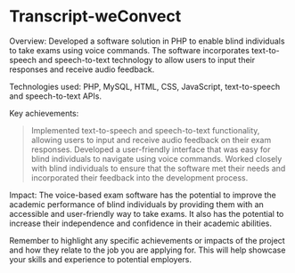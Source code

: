 # Transcript-weConvect

Overview: Developed a software solution in PHP to enable blind individuals to take exams using voice commands. The software incorporates text-to-speech and speech-to-text technology to allow users to input their responses and receive audio feedback.
 
 Technologies used: PHP, MySQL, HTML, CSS, JavaScript, text-to-speech and speech-to-text APIs.
 
 Key achievements:

> Implemented text-to-speech and speech-to-text functionality, allowing users to input and receive audio feedback on their exam responses.
> Developed a user-friendly interface that was easy for blind individuals to navigate using voice commands.
> Worked closely with blind individuals to ensure that the software met their needs and incorporated their feedback into the development process.

Impact: The voice-based exam software has the potential to improve the academic performance of blind individuals by providing them with an accessible and user-friendly way to take exams. It also has the potential to increase their independence and confidence in their academic abilities.

Remember to highlight any specific achievements or impacts of the project and how they relate to the job you are applying for. This will help showcase your skills and experience to potential employers.

